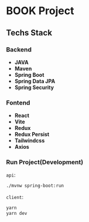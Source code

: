 # BOOK Project

## Techs Stack

### Backend

- **JAVA**
- **Maven**
- **Spring Boot**
- **Spring Data JPA**
- **Spring Security**

### Fontend

- **React**
- **Vite**
- **Redux**
- **Redux Persist**
- **Tailwindcss**
- **Axios**

### Run Project(Development)

`api`:

```sh
./mvnw spring-boot:run
```

`client`:

```sh
yarn
yarn dev
```
